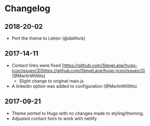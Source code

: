 # Changelog

## 2018-20-02

- Port the theme to Lektor (@dalthviz)

## 2017-14-11

- Contact links were fixed [https://github.com/SteveLane/hugo-icon/issues/3](https://github.com/SteveLane/hugo-icon/issues/3) (@MartinWillitts)
    - Slight change to original main.js
- A linkedin option was added to configuration (@MartinWillitts)

## 2017-09-21

- Theme ported to Hugo with no changes made to styling/theming.
- Adjusted contact form to work with netlify
